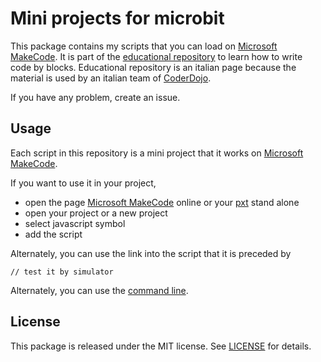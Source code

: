 # Mini projects for microbit

This package contains my scripts that you can load on [Microsoft MakeCode](https://pxt.microbit.org/).
It is part of the [educational repository](http://www.coderdojofosso.it/download/) to learn how to write code by blocks.
Educational repository is an italian page because the material is used by an italian team of [CoderDojo](https://coderdojo.com/).

If you have any problem, create an issue.

## Usage

Each script in this repository is a mini project that it works on [Microsoft MakeCode](https://pxt.microbit.org/).

If you want to use it in your project, 
- open the page [Microsoft MakeCode](https://pxt.microbit.org/) online or your [pxt](https://github.com/Microsoft/pxt-microbit) stand alone
- open your project or a new project
- select javascript symbol
- add the script

Alternately, you can use the link into the script that it is preceded by

    // test it by simulator

Alternately, you can use the [command line](https://makecode.com/cli).

## License

This package is released under the MIT license.  See [LICENSE](LICENSE) for details.
